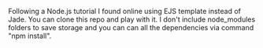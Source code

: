 Following a Node.js tutorial I found online using EJS template instead of Jade. You can clone this repo and play with it.
I don't include node_modules folders to save storage and you can can all the dependencies via command "npm install".